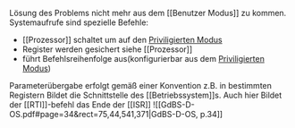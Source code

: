 Lösung des Problems nicht mehr aus dem [[Benutzer Modus]] zu kommen. 
Systemaufrufe sind spezielle Befehle:
- [[Prozessor]] schaltet um auf den [Priviligierten Modus](Privilegierter%20Modus.md)
- Register werden gesichert siehe [[Prozessor]]
- führt Befehlsreihenfolge aus(konfigurierbar aus dem [Priviligierten Modus](Privilegierter%20Modus.md))

Parameterübergabe erfolgt gemäß einer Konvention z.B. in bestimmten Registern
Bildet die Schnittstelle des [[Betriebssystem]]s. Auch hier Bildet der [[RTI]]-befehl das Ende der [[ISR]]
![[GdBS-D-OS.pdf#page=34&rect=75,44,541,371|GdBS-D-OS, p.34]]